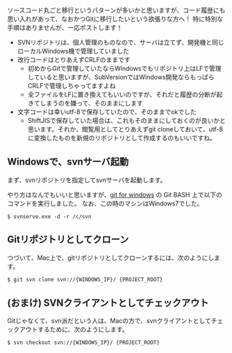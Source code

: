 
ソースコード丸ごと移行というパターンが多いかと思いますが、コード履歴にも思い入れがあって、なおかつGitに移行したいという欲張りな方へ！
特に特別な手順はありませんが、一応ポストします！

- SVNリポジトリは、個人管理のものなので、サーバは立てず、開発機と同じローカルWindows機で管理していました
- 改行コードはとりあえずCRLFのままです
   - 初めからGitで管理していたならWindowsでもリポジトリ上はLFで管理していると思いますが、SubVersionではWindows開発ならもっぱらCRLFで管理しちゃってますよね
   - 全ファイルをLFに置き換えてもいいのですが、それだと履歴の分断が起きてしまうのを嫌って、そのままにします
- 文字コードは幸いutf-8で保存していたので、そのままでokでした
   - ShiftJISで保存していた場合は、これもそのままにしておくのが良いかと思います。それか、閲覧用としてとりあえずgit cloneしておいて、utf-8に変換したものを新規のリポジトリとして作成するのもいいですね。


## Windowsで、svnサーバ起動

まず、svnリポジトリを指定してsvnサーバを起動します。

やり方はなんでもいいと思いますが、[git for windows](https://git-for-windows.github.io/) の Git BASH 上で以下のコマンドを実行しました。
なお、この時のマシンはWindows7でした。

```
$ svnserve.exe -d -r /c/svn
```

## Gitリポジトリとしてクローン

つづいて、Mac上で、gitリポジトリとしてクローンするには、次のようにします。

```Bash
$ git svn clone svn://{WINDOWS_IP}/ {PROJECT_ROOT}
```

## (おまけ) SVNクライアントとしてチェックアウト

Gitじゃなくて、svn派だという人は、Macの方で、svnクライアントとしてチェックアウトするために、次のようにします。

```Bash
$ svn checkout svn://{WINDOWS_IP}/ {PROJECT_ROOT}
```


